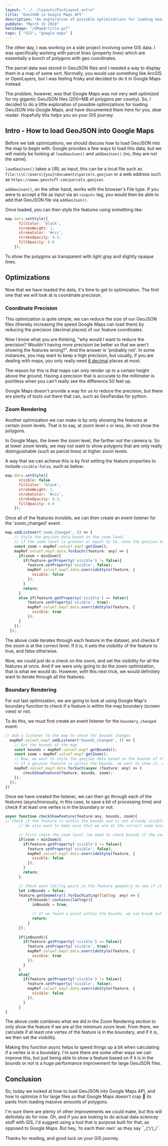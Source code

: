 ```yaml
---
layout: "../../layouts/PostLayout.astro"
title: "GeoJSON in Google Maps API"
description: "An exploration of possible optimizations for loading GeoJSON into Google Maps."
pubDate: "March 15 2024"
heroImage: "/GMapArticle.gif"
tags: [ "GIS", "google maps" ]
---
```


The other day, I was working on a side project involving some GIS data. I was specifically working with parcel lines (property lines) which are essentially a bunch of polygons with geo coordinates.

The parcel data was stored in GeoJSON files and I needed a way to display them in a map of some sort. Normally, you would use something like ArcGIS or OpenLayers, but I was feeling frisky and decided to do it in Google Maps instead.

The problem, however, was that Google Maps was not very well optimized for my gigantic GeoJSON files (200+MB of polygons per county). So, I decided to do a little exploration of possible optimizations for loading GeoJSON into Google Maps, and have documented them here for you, dear reader. Hopefully this helps you on your GIS journey.

## Intro - How to load GeoJSON into Google Maps

Before we talk optimizations, we should discuss how to load GeoJSON into the map to begin with. Google provides a few ways to load this data, but we will mainly be looking at `loadGeoJson()` and `addGeoJson()` (no, they are not the same).

`loadGeoJson()` takes a URL as input, this can be a local file such as `file:\\\C:\Users\{you}\Documents\parcels.geojson` or a web address such as `https://wwww.geostuff.com/parcels.geojson`.

`addGeoJson()`, on the other hand, works with the browser's File type. If you were to accept a file as input via an `<input>` tag, you would then be able to add that GeoJSON file via `addGeoJson()`.

Once loaded, you can then style the features using something like:

```javascript
map.data.setStyle({
      fillColor: 'black',
      strokeWeight: 1,
      strokeColor: '#ccc',
      strokeOpacity: 0.5,
      fillOpacity: 0.0
    });
```

To show the polygons as transparent with light gray and slightly opaque lines.

## Optimizations

Now that we have loaded the data, it's time to get to optimization. The first one that we will look at is coordinate precision.

### Coordinate Precision

This optimization is quite simple, we can reduce the size of our GeoJSON files (thereby increasing the speed Google Maps can load them) by reducing the precision (decimal places) of our feature coordinates.

Now I know what you are thinking, "why would I want to reduce the precision? Wouldn't having more precision be better so that we aren't showing the features wrong?". And the answer is 'probably not'. In some instances, you may want to keep a high precision, but usually, if you are dealing with maps, you only really need [6 decimal](https://gis.maricopa.gov/GIO/HistoricalAerial/help/why_do_you_need_6_decimal_places_.htm) places at most.

The reason for this is that maps can only render up to a certain height above the ground. Having a precision that is accurate to the millimeter is pointless when you can't really see the difference 50 feet up.

Google Maps doesn't provide a way for us to reduce the precision, but there are plenty of tools out there that can, such as GeoPandas for python.

### Zoom Rendering

Another optimization we can make is by only showing the features at certain zoom levels. That is to say, at zoom level x or less, do not show the polygons.

In Google Maps, the lower the zoom level, the farther out the camera is. So at lower zoom levels, we may not want to show polygons that are only really distinguishable (such as parcel lines) at higher zoom levels.

A way that we can achieve this is by first setting the feature properties to include `visible:false`, such as below:

```javascript
map.data.setStyle({
      visible: false
      fillColor: 'black',
      strokeWeight: 1,
      strokeColor: '#ccc',
      strokeOpacity: 0.5,
      fillOpacity: 0.0
    });
```
Once all of the features invisible, we can then create an event listener for the 'zoom_changed' event.

```javascript
map.addListener('zoom_changed', () => {
    // Style the geojson data based on the zoom level
    // if the zoom level is greater or equal to 14, show the geojson data
    const zoom = mapRef.value?.map?.getZoom();
    mapRef.value?.map?.data.forEach((feature: any) => {
      if(zoom < minZoom){
        if(feature.getProperty('visible') != false){
          feature.setProperty('visible', false);
          mapRef.value?.map?.data.overrideStyle(feature, {
            visible: false
          });
        }
        return;
      }
      else if(feature.getProperty('visible') == false){
          feature.setProperty('visible', true);
          mapRef.value?.map?.data.overrideStyle(feature, {
            visible: true
          });
      }
    });
  });
```

The above code iterates through each feature in the dataset, and checks if the zoom is at the correct level. If it is, it sets the visibility of the feature to true, and false otherwise.

Now, we could just do a check on the zoom, and set the visibility for all the features at once. And if we were only going to do the zoom optimization, that is what we would do. However, with this next trick, we would definitely want to iterate through all the features.

### Boundary Rendering

For out last optimization, we are going to look at using Google Map's boundary function to check if a feature is within the map boundary (screen view) or not.

To do this, we must first create an event listener for the `boundary_changed` event:

```javascript
// Add a listener to the map to check for bounds changes
  mapRef.value?.map?.addListener('bounds_changed', () => {
    // Get the bounds of the map
    const bounds = mapRef.value?.map?.getBounds();
    const zoom = mapRef.value?.map?.getZoom();
    // Now, we want to style the geojson data based on the bounds of the map
    // if a geojson feature is within the bounds, we want to show it, otherwise, we want to hide it
    mapRef.value?.map?.data.forEach(async (feature: any) => {
        checkShowFeature(feature, bounds, zoom);
    });
  });
})
```

Once we have created the listener, we can then go through each of the features (asynchronously, in this case, to save a bit of processing time) and check if at least one vertex is in the boundary or not.

```javascript
async function checkShowFeature(feature:any, bounds, zoom){
// Check if the feature is within the bounds and is not already visible
      // We also want to make sure that we are at the correct zoom level

      // First check the zoom level (no need to check bounds if the zoom level is too low)
      if(zoom < minZoom){
        if(feature.getProperty('visible') != false){
          feature.setProperty('visible', false);
          mapRef.value?.map?.data.overrideStyle(feature, {
            visible: false
          });
        }
        return;
      }

      // Check each lat/lng point in the feature geometry to see if it is within the bounds
      let inBounds = false;
      feature.getGeometry().forEachLatLng((latlng: any) => {
          if(bounds?.contains(latlng)){
            inBounds = true;

            // If we found a point within the bounds, we can break out of the loop
            return;
          }
      });
      
      if(inBounds){
        if(feature.getProperty('visible') == false){
          feature.setProperty('visible', true);
          mapRef.value?.map?.data.overrideStyle(feature, {
            visible: true
          });
        }
      }
      else{
        if(feature.getProperty('visible') != false){
          feature.setProperty('visible', false);
          mapRef.value?.map?.data.overrideStyle(feature, {
            visible: false
          });
        }
      }
}
```

The above code combines what we did in the Zoom Rendering section to only show the feature if we are at the minimum zoom level. From there, we calculate if at least one vertex of the feature is in the boundary, and if it is, we then set the visibility.

Making this function async helps to speed things up a bit when calculating if a vertex is in a boundary. I'm sure there are some other ways we can improve this, but just being able to show a feature based on if it is in the bounds or not is a huge performance improvement for large GeoJSON files.

## Conclusion

So, today we looked at how to load GeoJSON into Google Maps API, and how to optimize it for large files so that Google Maps doesn't crap 💩 its pants from loading massive amounts of polygons.

I'm sure there are plenty of other improvements we could make, but this will definitely do for now. Oh, and if you are looking to do actual data sciencey stuff with GIS, I'd suggest using a tool that is purpose built for that, as opposed to Google Maps. But hey, 'to each their own' as they say ¯\_(ツ)_/¯.

Thanks for reading, and good luck on your GIS journey.